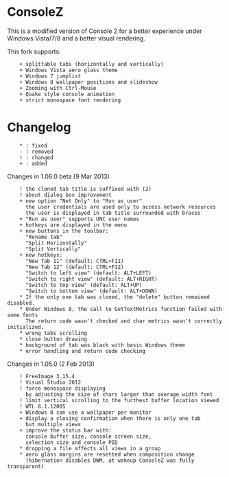 ConsoleZ
========

This is a modified version of Console 2 for a better experience under Windows Vista/7/8 and a better visual rendering.

This fork supports:

        + splittable tabs (horizontally and vertically)
        + Windows Vista aero glass theme
        + Windows 7 jumplist
        + Windows 8 wallpaper positions and slideshow
        + Zooming with Ctrl-Mouse
        + Quake style console animation
        + strict monospace font rendering

Changelog
=========

        * : fixed
        - : removed
        ! : changed
        + : added

Changes in 1.06.0 beta (9 Mar 2013)

        ! the cloned tab title is suffixed with (2)
        ! about dialog box improvement
        + new option "Net Only" to "Run as user"
          the user credentials are used only to access network resources
          the user is displayed in tab title surrounded with braces
        + "Run as user" supports UNC user names
        + hotkeys are displayed in the menu
        + new buttons in the toolbar:
          "Rename tab"
          "Split Horizontally"
          "Split Vertically"
        + new hotkeys:
          "New Tab 11" (default: CTRL+F11)
          "New Tab 12" (default: CTRL+F12)
          "Switch to left view" (default: ALT+LEFT)
          "Switch to right view" (default: ALT+RIGHT)
          "Switch to top view" (default: ALT+UP)
          "Switch to bottom view" (default: ALT+DOWN)
        * If the only one tab was cloned, the "delete" button remained disabled.
        * Under Windows 8, the call to GetTextMetrics function failed with some fonts
          The return code wasn't checked and char metrics wasn't correctly initialized.
        * wrong tabs scrolling
        * close button drawing
        * background of tab was black with basic Windows theme
        * error handling and return code checking

Changes in 1.05.0 (2 Feb 2013)

        ! FreeImage 3.15.4
        ! Visual Studio 2012
        ! force monospace displaying
          by adjusting the size of chars larger than average width font
        ! limit vertical scrolling to the furthest buffer location viewed
        ! WTL 8.1.12085
        + Windows 8 can use a wallpaper per monitor
        + display a closing confirmation when there is only one tab
          but multiple views
        + improve the status bar with:
          console buffer size, console screen size,
          selection size and console PID
        * dropping a file affects all views in a group
        * aero glass margins are resetted when composition change
          (hibernation disables DWM, at wakeup ConsoleZ was fully transparent)
